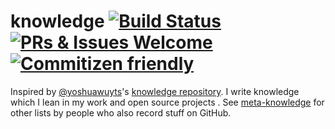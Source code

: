 [ci-badge]: https://travis-ci.org/sotayamashita/knowledge.svg?branch=master
[ci-link]:  https://travis-ci.org/sotayamashita/knowledge
[welcome-badge]: https://img.shields.io/badge/PRs%20&%20Issues-welcome-brightgreen.svg
[welcome-link]:  https://github.com/sotayamashita/knowledge/pulls
[commitizen-badge]: https://img.shields.io/badge/commitizen-friendly-brightgreen.svg
[commitizen-link]:  http://commitizen.github.io/cz-cli/

# knowledge [![Build Status][ci-badge]][ci-link] [![PRs & Issues Welcome][welcome-badge]][welcome-link] [![Commitizen friendly][commitizen-badge]][commitizen-link]

Inspired by [@yoshuawuyts](https://github.com/yoshuawuyts)'s [knowledge repository](https://github.com/yoshuawuyts/knowledge). I write knowledge which I lean in my work and open source projects . See [meta-knowledge](https://github.com/RichardLitt/meta-knowledge) for other lists by people who also record stuff on GitHub.
